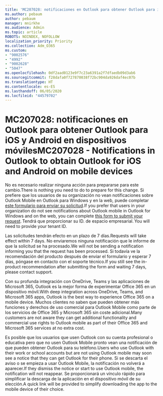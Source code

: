 ```yaml
---
title: 'MC207028: notificaciones en Outlook para obtener Outlook para iOS y Android en dispositivos móviles'
ms.author: pebaum
author: pebaum
manager: mnirkhe
ms.audience: Admin
ms.topic: article
ROBOTS: NOINDEX, NOFOLLOW
localization_priority: Priority
ms.collection: Adm_O365
ms.custom:
- "9002576"
- "4992"
- "9002628"
- "5047"
ms.openlocfilehash: 0df2aad0123e9f7c23a6391a2f7dfaedb09d3ab6
ms.sourcegitcommit: f28dafa0f727870038f72bc904da926daf4ec07b
ms.translationtype: HT
ms.contentlocale: es-ES
ms.lasthandoff: 06/05/2020
ms.locfileid: "44579702"
---
```

# <a name="mc207028---notifications-in-outlook-to-obtain-outlook-for-ios-and-android-on-mobile-devices"></a><span data-ttu-id="7d76c-102">MC207028: notificaciones en Outlook para obtener Outlook para iOS y Android en dispositivos móviles</span><span class="sxs-lookup"><span data-stu-id="7d76c-102">MC207028 - Notifications in Outlook to obtain Outlook for iOS and Android on mobile devices</span></span>

<span data-ttu-id="7d76c-103">No es necesario realizar ninguna acción para prepararse para este cambio.</span><span class="sxs-lookup"><span data-stu-id="7d76c-103">There is nothing you need to do to prepare for this change.</span></span> <span data-ttu-id="7d76c-104">Si prefiere que los usuarios de su organización no vean notificaciones sobre Outlook Mobile en Outlook para Windows y en la web, puede completar [este formulario para enviar su solicitud](https://aka.ms/MC207028).</span><span class="sxs-lookup"><span data-stu-id="7d76c-104">If you prefer that users in your organization do not see notifications about Outlook mobile in Outlook for Windows and on the web, you can complete [this form to submit your request](https://aka.ms/MC207028).</span></span><span data-ttu-id="7d76c-105"> Tendrá que proporcionar su ID. de espacio empresarial.</span><span class="sxs-lookup"><span data-stu-id="7d76c-105"> You will need to provide your tenant ID.</span></span> 

<span data-ttu-id="7d76c-106">Las solicitudes tendrán efecto en un plazo de 7 días.</span><span class="sxs-lookup"><span data-stu-id="7d76c-106">Requests will take effect within 7 days.</span></span> <span data-ttu-id="7d76c-107">No enviaremos ninguna notificación que le informe de que la solicitud se ha procesado.</span><span class="sxs-lookup"><span data-stu-id="7d76c-107">We will not be sending a notification informing you that the request has been processed.</span></span> <span data-ttu-id="7d76c-108">Si todavía ve la recomendación del producto después de enviar el formulario y esperar 7 días, póngase en contacto con el soporte técnico.</span><span class="sxs-lookup"><span data-stu-id="7d76c-108">If you still see the in-product recommendation after submitting the form and waiting 7 days, please contact support.</span></span>

<span data-ttu-id="7d76c-109">Con su profunda integración con OneDrive, Teams y las aplicaciones de Microsoft 365, Outlook es la mejor forma de experimentar Office 365 en un dispositivo móvil.</span><span class="sxs-lookup"><span data-stu-id="7d76c-109">With deep integration across OneDrive, Teams, and Microsoft 365 apps, Outlook is the best way to experience Office 365 on a mobile device.</span></span> <span data-ttu-id="7d76c-110">Muchos clientes no saben que pueden obtener más funciones y derechos de uso comercial para Outlook Mobile como parte de los servicios de Office 365 y Microsoft 365 sin coste adicional.</span><span class="sxs-lookup"><span data-stu-id="7d76c-110">Many customers are not aware they can get additional functionality and commercial use rights to Outlook mobile as part of their Office 365 and Microsoft 365 services at no extra cost.</span></span>

<span data-ttu-id="7d76c-111">Es posible que los usuarios que usen Outlook con su cuenta profesional o educativa pero que no usen Outlook Mobile pronto vean una notificación de que pueden obtener Outlook para su teléfono.</span><span class="sxs-lookup"><span data-stu-id="7d76c-111">Users who use Outlook with their work or school accounts but are not using Outlook mobile may soon see a notice that they can get Outlook for their phone.</span></span> <span data-ttu-id="7d76c-112">Si se descarta el aviso o se empieza a usar Outlook Mobile, la notificación no volverá a aparecer.</span><span class="sxs-lookup"><span data-stu-id="7d76c-112">If they dismiss the notice or start to use Outlook mobile, the notification will not reappear.</span></span> <span data-ttu-id="7d76c-113">Se proporcionará un vínculo rápido para simplificar la descarga de la aplicación en el dispositivo móvil de su elección.</span><span class="sxs-lookup"><span data-stu-id="7d76c-113">A quick link will be provided to simplify downloading the app to the mobile device of their choice.</span></span>

